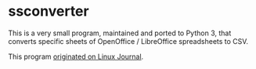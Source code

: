 ssconverter
============================

This is a very small program, maintained and ported to Python 3, that
converts specific sheets of OpenOffice / LibreOffice spreadsheets
to CSV.

This program [originated on Linux Journal](https://www.linuxjournal.com/content/convert-spreadsheets-csv-files-python-and-pyuno-part-1v2).
